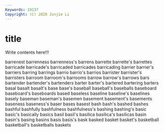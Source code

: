 ```yaml
---
Keywords: 19137
Copyright: (C) 2020 Junjie Li
---
```


# title

Write contents here!!!
 
barrenest 
barrenness 
barrenness's 
barrens 
barrette 
barrette's 
barrettes 
barricade
barricade's 
barricaded 
barricades 
barricading 
barrier 
barrier's 
barriers 
barring 
barrings 
barrio
barrio's 
barrios 
barrister 
barrister's 
barristers 
barroom 
barroom's 
barrooms 
barrow 
barrow's
barrows 
bars 
bartender 
bartender's 
bartenders 
barter 
barter's 
bartered 
bartering 
barters
basal 
basalt 
basalt's 
base 
base's 
baseball 
baseball's 
baseballs 
baseboard 
baseboard's
baseboards 
based 
baseless 
baseline 
baseline's 
baselines 
basely 
baseman 
baseman's 
basemen
basement 
basement's 
basements 
baseness 
baseness's 
baser 
bases 
basest 
bash 
bash's
bashed 
bashes 
bashful 
bashfully 
bashfulness 
bashfulness's 
bashing 
bashing's 
basic 
basic's
basically 
basics 
basil 
basil's 
basilica 
basilica's 
basilicas 
basin 
basin's 
basing
basins 
basis 
basis's 
bask 
basked 
basket 
basket's 
basketball 
basketball's 
basketballs
baskets 
